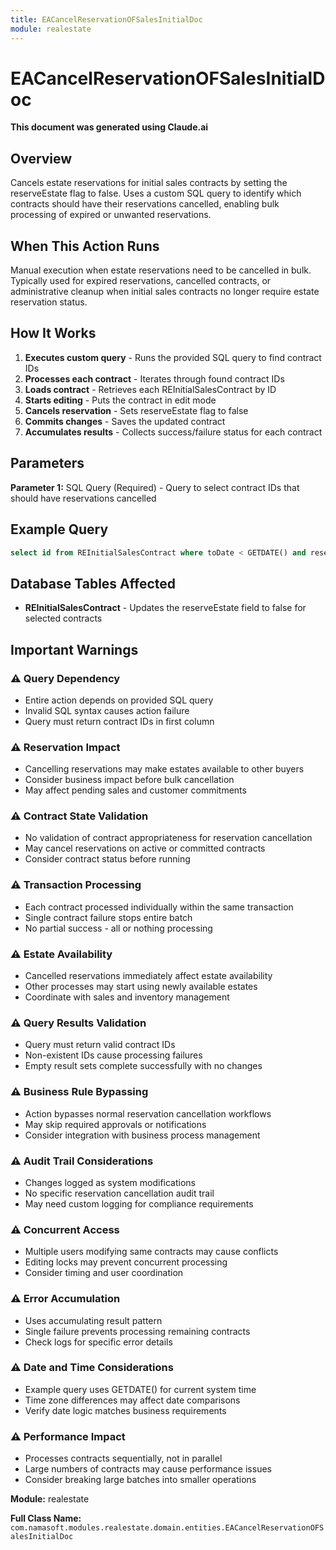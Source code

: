 ```yaml
---
title: EACancelReservationOFSalesInitialDoc
module: realestate
---
```



<div class='entity-flows'>

# EACancelReservationOFSalesInitialDoc

**This document was generated using Claude.ai**

## Overview

Cancels estate reservations for initial sales contracts by setting the reserveEstate flag to false. Uses a custom SQL query to identify which contracts should have their reservations cancelled, enabling bulk processing of expired or unwanted reservations.

## When This Action Runs

Manual execution when estate reservations need to be cancelled in bulk. Typically used for expired reservations, cancelled contracts, or administrative cleanup when initial sales contracts no longer require estate reservation status.

## How It Works

1. **Executes custom query** - Runs the provided SQL query to find contract IDs
2. **Processes each contract** - Iterates through found contract IDs
3. **Loads contract** - Retrieves each REInitialSalesContract by ID
4. **Starts editing** - Puts the contract in edit mode
5. **Cancels reservation** - Sets reserveEstate flag to false
6. **Commits changes** - Saves the updated contract
7. **Accumulates results** - Collects success/failure status for each contract

## Parameters

**Parameter 1:** SQL Query (Required) - Query to select contract IDs that should have reservations cancelled

## Example Query

```sql
select id from REInitialSalesContract where toDate < GETDATE() and reserveEstate = 1
```

## Database Tables Affected

- **REInitialSalesContract** - Updates the reserveEstate field to false for selected contracts

## Important Warnings

### ⚠️ Query Dependency
- Entire action depends on provided SQL query
- Invalid SQL syntax causes action failure
- Query must return contract IDs in first column

### ⚠️ Reservation Impact
- Cancelling reservations may make estates available to other buyers
- Consider business impact before bulk cancellation
- May affect pending sales and customer commitments

### ⚠️ Contract State Validation
- No validation of contract appropriateness for reservation cancellation
- May cancel reservations on active or committed contracts
- Consider contract status before running

### ⚠️ Transaction Processing
- Each contract processed individually within the same transaction
- Single contract failure stops entire batch
- No partial success - all or nothing processing

### ⚠️ Estate Availability
- Cancelled reservations immediately affect estate availability
- Other processes may start using newly available estates
- Coordinate with sales and inventory management

### ⚠️ Query Results Validation
- Query must return valid contract IDs
- Non-existent IDs cause processing failures
- Empty result sets complete successfully with no changes

### ⚠️ Business Rule Bypassing
- Action bypasses normal reservation cancellation workflows
- May skip required approvals or notifications
- Consider integration with business process management

### ⚠️ Audit Trail Considerations
- Changes logged as system modifications
- No specific reservation cancellation audit trail
- May need custom logging for compliance requirements

### ⚠️ Concurrent Access
- Multiple users modifying same contracts may cause conflicts
- Editing locks may prevent concurrent processing
- Consider timing and user coordination

### ⚠️ Error Accumulation
- Uses accumulating result pattern
- Single failure prevents processing remaining contracts
- Check logs for specific error details

### ⚠️ Date and Time Considerations
- Example query uses GETDATE() for current system time
- Time zone differences may affect date comparisons
- Verify date logic matches business requirements

### ⚠️ Performance Impact
- Processes contracts sequentially, not in parallel
- Large numbers of contracts may cause performance issues
- Consider breaking large batches into smaller operations

**Module:** realestate

**Full Class Name:** `com.namasoft.modules.realestate.domain.entities.EACancelReservationOFSalesInitialDoc`


</div>

